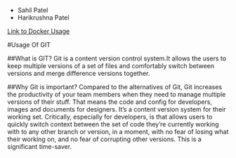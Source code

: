 * Sahil Patel
* Harikrushna Patel

[Link to Docker Usage]()

#Usage Of GIT

##What is GIT?
Git is a content version control system.It allows the users to keep multiple versions of a set of files and comfortably switch between versions and merge difference versions together.

##Why Git is important?
 Compared to the alternatives of Git, Git increases the productivity of your team members when they need to manage multiple versions of their stuff. 
 That means the code and config for developers, images and documents for designers. It’s a content version system for their working set.
 Critically, especially for developers, is that allows users to quickly switch context between the set of code they’re currently working with to any other branch or version, in a moment, with no fear of losing what their working on, and no fear of corrupting other versions. This is a significant time-saver.